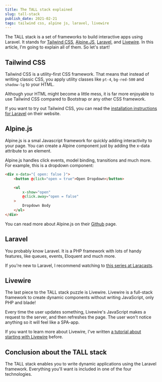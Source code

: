 ```yaml
---
title: The TALL stack explained
slug: tall-stack
publish_date: 2021-02-21
tags: tailwind css, alpine js, laravel, livewire
---
```


The TALL stack is a set of frameworks to build interactive apps using Laravel. It stands for [Tailwind CSS](https://tailwindcss.com/), [Alpine.JS](https://github.com/alpinejs/alpine), [Laravel](https://laravel.com/), and [Livewire](https://laravel-livewire.com/). In this article, I'm going to explain all of them. So let's start!

## Tailwind CSS

Tailwind CSS is a utility-first CSS framework. That means that instead of writing classic CSS, you apply utility classes like `pt-4`, `bg-red-500` and `shadow-lg` to your HTML.

Although your HTML might become a little mess, it is far more enjoyable to use Tailwind CSS compared to Bootstrap or any other CSS framework.

If you want to try out Tailwind CSS, you can read the [installation instructions for Laravel](https://tailwindcss.com/docs/guides/laravel) on their website.

## Alpine.js

Alpine.js is a smal Javascript framework for quickly adding interactivity to your page. You can create a Alpine component just by adding the x-data attribute to an element.

Alpine.js handles click events, model binding, transitions and much more. For example, this is a dropdown component:

```html
<div x-data="{ open: false }">
    <button @click="open = true">Open Dropdown</button>

    <ul
        x-show="open"
        @click.away="open = false"
    >
        Dropdown Body
    </ul>
</div>
```

You can read more about Alpine.js on their [Github](https://github.com/alpinejs/alpine) page.

## Laravel

You probably know Laravel. It is a PHP framework with lots of handy features, like queues, events, Eloquent and much more.

If you're new to Laravel, I recommend watching to [this series at Laracasts](https://laracasts.com/series/laravel-6-from-scratch).

## Livewire

The last piece to the TALL stack puzzle is Livewire. Livewire is a full-stack framework to create dynamic components without writing JavaScript, only PHP and blade!

Every time the user updates something, Livewire's JavaScript makes a request to the server, and then refreshes the page. The user won't notice anything so it will feel like a SPA-app.

If you want to learn more about Livewire, I've written [a tutorial about starting with Livewire](https://www.jeroenvanrensen.nl/blog/laravel-livewire-intro) before.

## Conclusion about the TALL stack

The TALL stack enables you to write dynamic applications using the Laravel framework. Everything you'll want is included in one of the four technologies.
